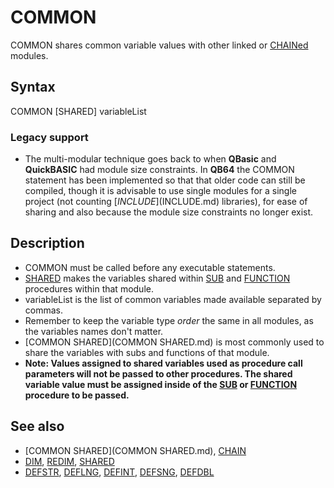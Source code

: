 # COMMON

COMMON shares common variable values with other linked or [CHAINed](CHAINed.md) modules.

  

## Syntax

COMMON [SHARED] variableList
### Legacy support

* The multi-modular technique goes back to when **QBasic** and **QuickBASIC** had module size constraints. In **QB64** the COMMON statement has been implemented so that that older code can still be compiled, though it is advisable to use single modules for a single project (not counting [$INCLUDE]($INCLUDE.md) libraries), for ease of sharing and also because the module size constraints no longer exist.

  

## Description

* COMMON must be called before any executable statements.
* [SHARED](SHARED.md) makes the variables shared within [SUB](SUB.md) and [FUNCTION](FUNCTION.md) procedures within that module.
* variableList is the list of common variables made available separated by commas.
* Remember to keep the variable type *order* the same in all modules, as the variables names don't matter.
* [COMMON SHARED](COMMON SHARED.md) is most commonly used to share the variables with subs and functions of that module.
* **Note: Values assigned to shared variables used as procedure call parameters will not be passed to other procedures. The shared variable value must be assigned inside of the [SUB](SUB.md) or [FUNCTION](FUNCTION.md) procedure to be passed.**

  

## See also

* [COMMON SHARED](COMMON SHARED.md), [CHAIN](CHAIN.md)
* [DIM](DIM.md), [REDIM](REDIM.md), [SHARED](SHARED.md)
* [DEFSTR](DEFSTR.md), [DEFLNG](DEFLNG.md), [DEFINT](DEFINT.md), [DEFSNG](DEFSNG.md), [DEFDBL](DEFDBL.md)

  
